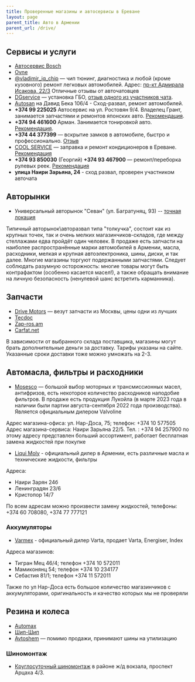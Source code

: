 ```yaml
---
title: Проверенные магазины и автосервисы в Ереване
layout: page
parent_title: Авто в Армении
parent_url: /drive/
---
```


## Сервисы и услуги

- [Автосервис Bosch](https://yandex.ru/maps/org/avtoservis_bosh/140208137362/)
- [Ovne](https://ovne.am/ru/content/2/)
- [@vladimir_iq_chip](https://t.me/vladimir_iq_chip) — чип тюнинг, диагностика и любой (кроме кузовного) ремонт легковых автомобилей. Адрес: [пр-кт Адмирала Исакова, 22/3](https://yandex.ru/maps/10262/yerevan/house/YE0YcgFkT0YOQFpqfX10eXRlZw==/) Отличные отзывы от авточатовцев
- [DGservice](https://autogaz.am/) — установка ГБО, [отзыв одного из участников чата](https://t.me/am_autoclub/1937).
- [Autosan](http://www.autosan.am)  на Давид Бека 106/4 - Сход-развал, ремонт автомобилей.
- **+374 99 225025** Автосервис на ул. Ростовян 9/4. Владелец Грант, занимается запчастями и ремонтов японских авто. [Рекомендация](https://t.me/am_autoclub/16495).
- **+374 94 461600** Арман. Занимается тонировкой авто. [Рекомендация](https://t.me/am_autoclub/16188).
- **+374 44 377399** — вскрытие замков в автомобиле, быстро и профессионально. [Отзыв](https://t.me/am_autoclub/21150)
- [COOL SERVICE](http://www.list.am/item/17643118) — заправка и ремонт кондиционеров в Ереване. [Рекомендация](https://t.me/am_autoclub/3814)
- **+374 93 850030** (Георгий) **+374 93 467900** — ремонт/переборка рулевых реек. [Рекомендация](https://t.me/am_autoclub/18105)
- **улица Наири Зарьяна, 24** - сход развал, проверен участником авточата


## Авторынки

- Универсальный авторынок "Севан" (ул. Багратуняц, 93) -- [точная локация](https://yandex.ru/maps/-/CCUSF2ei3C)

Типичный авторынок\авторазвал типа "толкучка", состоит как из крупных точек, так и очень мелких магазинчиков-складов, где между стеллажами едва пройдёт один человек. В продаже есть запчасти на наиболее распространённые марки автомобилей в Армении, масла, расходники, мелкая и крупная автоэлектроника, шины, диски, и так далее. Многие магазины торгуют подержанными запчастями. Следует соблюдать разумную осторожность: многие товары могут быть контрафактом (особенно касается масел!), а также обращать внимание на личную безопасность (ненулевой шанс встретить карманника).

## Запчасти

- [Drive Motors](https://shop.drivemotors.am/) — везут запчасти из Москвы, цены одни из лучших
- [Tecdoc](https://tecdoc.am/)
- [Zap-ros.am](https://zap-ros.am/)
- [Carfat.net](https://carfat.net/)

В зависимости от выбранного склада поставщика, магазины могут брать дополнительные деньги за доставку. Тарифы указаны
на сайте. Указанные сроки доставки тоже можно умножать на 2-3.

## Автомасла, фильтры и расходники

- [Mosesco](https://mosesco.am/) — большой выбор моторных и трансмиссионных масел, антифризов, есть некоторое количество расходников наподобие фильтров. В продаже есть продукция Лукойла (в марте 2023 года в наличии были партии августа-сентября 2022 года производства). Является официальным дилером Valvoline

Адрес магазина-офиса: ул. Нар-Доса, 75; телефон: +374 10 577505
Адрес магазина-сервиса: Наири Зарьяна 22/5. Тел. : +374 94 257900 по этому адресу представлен больший ассортимент, работает бесплатная замена жидкостей при покупке

- [Liqui Moly](https://www.liquimoly.am/) - официальный дилер в Армении, есть различные масла и технические жидкости, фильтры

Адреса:
- Наири Зарян 24б
- Ленинградян 23/6
- Кристопор 14/7

По всем адресам можно произвести замену жидкостей, телефоны: +374 60 708080, +374 77 777121

### Аккумуляторы

- [Varmex](https://varmex.am/) - официальный дилер Varta, продает Varta, Energiser, Index

Адреса магазинов:
- Тигран Мец 46/4; телефон +374 10 572011
- Мамиконянц 54; телефон +374 10 234177
- Себастия 81/1; телефон +374 11 572011

Также по ул Нар-Доса есть большое количество магазинчиков с аккумуляторами, оригинальность и качество которых мы не проверяли

## Резина и колеса

- [Automax](https://automax.am/ru/)
- [Шип-Шип](https://erevan.ship-ship.ru/)
- [Avtoshem](https://avtoshem.am/) — помимо продажи, принимают шины на утилизацию

### Шиномонтаж

- [Круглосуточный шиномонтаж](https://yandex.ru/maps/org/lav_aniv/22647042088/) в районе ж/д вокзала, проспект Арцаха 4/3.
